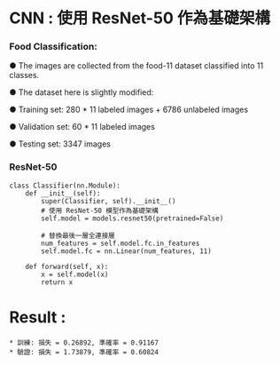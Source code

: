 # CNN : 使用 ResNet-50 作為基礎架構
### Food Classification:
  
● The images are collected from the food-11 dataset classified into 11 classes.

● The dataset here is slightly modified:

● Training set: 280 * 11 labeled images + 6786 unlabeled images

● Validation set: 60 * 11 labeled images

● Testing set: 3347 images

### ResNet-50
```
class Classifier(nn.Module):
    def __init__(self):
        super(Classifier, self).__init__()
        # 使用 ResNet-50 模型作為基礎架構
        self.model = models.resnet50(pretrained=False)

        # 替換最後一層全連接層
        num_features = self.model.fc.in_features
        self.model.fc = nn.Linear(num_features, 11)

    def forward(self, x):
        x = self.model(x)
        return x
```

# Result :
```
* 訓練: 損失 = 0.26892, 準確率 = 0.91167
* 驗證: 損失 = 1.73879, 準確率 = 0.60824
```


